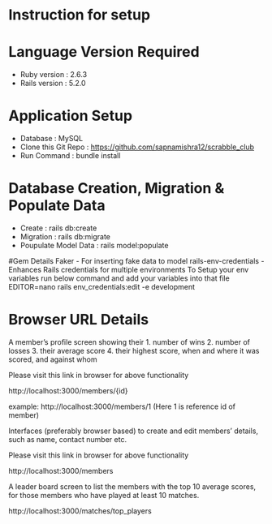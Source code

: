 # Instruction for setup

# Language Version Required
* Ruby version : 2.6.3
* Rails version : 5.2.0

# Application Setup
* Database : MySQL
* Clone this Git Repo : https://github.com/sapnamishra12/scrabble_club
* Run Command : bundle install

# Database Creation, Migration & Populate Data
* Create : rails db:create
* Migration : rails db:migrate
* Poupulate Model Data : rails model:populate

#Gem Details
Faker - For inserting fake data to model
rails-env-credentials - Enhances Rails credentials for multiple environments
To Setup your env variables run below command and add your variables into that file
EDITOR=nano rails env_credentials:edit -e development

# Browser URL Details
A member’s profile screen showing their
    1. number of wins
    2. number of losses
    3. their average score
    4. their highest score, when and where it was scored, and against whom

Please visit this link in browser for above functionality

http://localhost:3000/members/{id} 

example: http://localhost:3000/members/1 (Here 1 is reference id of member)

Interfaces (preferably browser based) to create and edit members’ details, such as name, contact number etc.

Please visit this link in browser for above functionality

http://localhost:3000/members

A leader board screen to list the members with the top 10 average scores, for those members who have played at least 10 matches.

http://localhost:3000/matches/top_players

